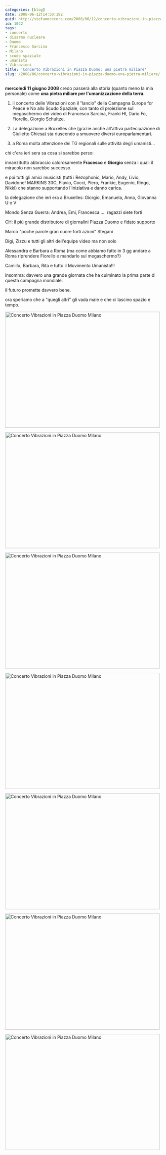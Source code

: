 ```yaml
---
categories: [blog]
date: 2008-06-12T14:50:19Z
guid: http://stefanocecere.com/2008/06/12/concerto-vibrazioni-in-piazza-duomo-una-pietra-miliare/
id: 1022
tags:
- concerto
- disarmo nucleare
- Duomo
- Francesco Sarcina
- Milano
- scudo spaziale
- umanista
- Vibrazioni
title: 'Concerto Vibrazioni in Piazza Duomo: una pietra miliare'
slug: /2008/06/concerto-vibrazioni-in-piazza-duomo-una-pietra-miliare/
---
```


**mercoledì 11 giugno 2008** credo passerà alla storia (quanto meno la mia personale) come **una pietra miliare per l'umanizzazione della terra.**

1) il concerto delle Vibrazioni con il "lancio" della Campagna Europe for Peace e No allo Scudo Spaziale, con tanto di proiezione sul megaschermo dei video di Francesco Sarcina, Franki HI, Dario Fo, Fiorello, Giorgio Schultze.
  
2) La delegazione a Bruxelles che (grazie anche all'attiva partecipazione di Giulietto Chiesa) sta riuscendo a smuovere diversi europarlamentari.
  
3) a Roma molta attenzione dei TG regionali sulle attività degli umanisti…

chi c'era ieri sera sa cosa si sarebbe perso:

innanzitutto abbraccio calorosamente **Fracesco** e **Giorgio** senza i quali il miracolo non sarebbe successo.
  
e poi tutti gli amici musicisti (tutti i Rezophonic, Mario, Andy, Livio, Davidone! MARKINS 30C, Flavio, Cocci, Piero, Frankie, Eugenio, Ringo, Nikki) che stanno supportando l'iniziativa e danno carica.
  
la delegazione che ieri era a Bruxelles: Giorgio, Emanuela, Anna, Giovanna U e V
  
Mondo Senza Guerra: Andrea, Emi, Francesca …. ragazzi siete forti
  
CH: il più grande distributore di giornalini Piazza Duomo e fidato supporto
  
Marco "poche parole gran cuore forti azioni" Stegani
  
Digi, Zizzu e tutti gli altri dell'equipe video ma non solo
  
Alessandra e Barbara a Roma (ma come abbiamo fatto in 3 gg andare a Roma riprendere Fiorello e mandarlo sul megaschermo?)
  
Camillo, Barbara, Rita e tutto il Movimento Umanista!!!

insomma: davvero una grande giornata che ha culminato la prima parte di questa campagna mondiale.
  
il futuro promette davvero bene.
  
ora speriamo che a "quegli altri" gli vada male e che ci lascino spazio e tempo.

[<img src="http://farm4.static.flickr.com/3137/2572285297_a11f8b3cff.jpg" width="500" height="375" alt="Concerto Vibrazioni in Piazza Duomo Milano" />](http://www.flickr.com/photos/krur/2572285297/ "Concerto Vibrazioni in Piazza Duomo Milano di Stefano Cecere, su Flickr")

[<img src="http://farm4.static.flickr.com/3114/2572287153_95f5cd2d5a.jpg" width="500" height="375" alt="Concerto Vibrazioni in Piazza Duomo Milano" />](http://www.flickr.com/photos/krur/2572287153/ "Concerto Vibrazioni in Piazza Duomo Milano di Stefano Cecere, su Flickr")

[<img src="http://farm4.static.flickr.com/3131/2572280445_83fa1137df.jpg" width="500" height="375" alt="Concerto Vibrazioni in Piazza Duomo Milano" />](http://www.flickr.com/photos/krur/2572280445/ "Concerto Vibrazioni in Piazza Duomo Milano di Stefano Cecere, su Flickr")

[<img src="http://farm4.static.flickr.com/3157/2572284449_abf13eb631.jpg" width="500" height="375" alt="Concerto Vibrazioni in Piazza Duomo Milano" />](http://www.flickr.com/photos/krur/2572284449/ "Concerto Vibrazioni in Piazza Duomo Milano di Stefano Cecere, su Flickr")

[<img src="http://farm4.static.flickr.com/3086/2572289497_15c402a5a8.jpg" width="500" height="375" alt="Concerto Vibrazioni in Piazza Duomo Milano" />](http://www.flickr.com/photos/krur/2572289497/ "Concerto Vibrazioni in Piazza Duomo Milano di Stefano Cecere, su Flickr")

[<img src="http://farm4.static.flickr.com/3088/2573113770_0778ce4d88.jpg" width="500" height="375" alt="Concerto Vibrazioni in Piazza Duomo Milano" />](http://www.flickr.com/photos/krur/2573113770/ "Concerto Vibrazioni in Piazza Duomo Milano di Stefano Cecere, su Flickr")

[<img src="http://farm4.static.flickr.com/3275/2572289111_d2cae412d8.jpg" width="500" height="375" alt="Concerto Vibrazioni in Piazza Duomo Milano" />](http://www.flickr.com/photos/krur/2572289111/ "Concerto Vibrazioni in Piazza Duomo Milano di Stefano Cecere, su Flickr")